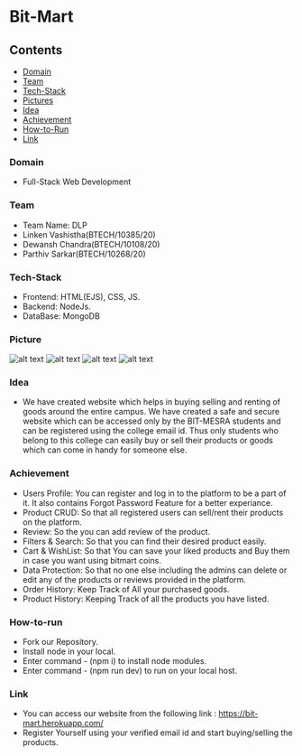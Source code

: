 # Bit-Mart

## Contents

- [Domain](#Domain)
- [Team](#Team)
- [Tech-Stack](#Tech-Stack)
- [Pictures](#Picture)
- [Idea](#Idea)
- [Achievement](#Achievement)
- [How-to-Run](#How-to-run)
- [Link](#Link)

### Domain

- Full-Stack Web Development

### Team

- Team Name: DLP
- Linken Vashistha(BTECH/10385/20)
- Dewansh Chandra(BTECH/10108/20)
- Parthiv Sarkar(BTECH/10268/20)

### Tech-Stack

- Frontend: HTML(EJS), CSS, JS.
- Backend: NodeJs.
- DataBase: MongoDB

### Picture

![alt text](https://res.cloudinary.com/dewansh/image/upload/v1641150658/BitMart/Products/BitMart-Logo-removebg-preview_1_ldubwc.png)
![alt text](https://res.cloudinary.com/dewansh/image/upload/v1641396859/BitMart/Products/p1_ptu6u2.png)
![alt text](https://res.cloudinary.com/dewansh/image/upload/v1641396859/BitMart/Products/p3_nei367.png)
![alt text](https://res.cloudinary.com/dewansh/image/upload/v1641396850/BitMart/Products/p2_i8k2sz.png)

### Idea

- We have created website which helps in buying selling and renting of goods around the entire campus. We have created a safe and secure website which can be accessed only by the BIT-MESRA students and can be registered using the college email id. Thus only students who belong to this college can easily buy or sell their products or goods which can come in handy for someone else.

### Achievement

- Users Profile: You can register and log in to the platform to be a part of it. It also contains Forgot Password Feature for a better experiance.
- Product CRUD: So that all registered users can sell/rent their products on the platform.
- Review: So the you can add review of the product.
- Filters & Search: So that you can find their desired product easily.
- Cart & WishList: So that You can save your
  liked products and Buy them in case you want using bitmart coins.
- Data Protection: So that no one else including the admins can delete or edit any of the products or reviews provided in the platform.
- Order History: Keep Track of All your purchased goods.
- Product History: Keeping Track of all the products you have listed.

### How-to-run

- Fork our Repository.
- Install node in your local.
- Enter command - (npm i) to install node modules.
- Enter command - (npm run dev) to run on your local host.

### Link

- You can access our website from the following link : https://bit-mart.herokuapp.com/
- Register Yourself using your verified email id and start buying/selling the products.
